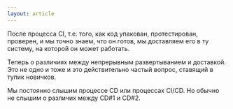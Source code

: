 ```yaml
---
layout: article
---
```

После процесса CI, т.е. того, как код упакован, протестирован, проверен, и мы точно знаем, что он готов, мы доставляем его в ту систему, на которой он может работать.

Теперь о различиях между непрерывным развертыванием и доставкой. Это не одно и тоже и это действительно частый вопрос, ставящий в тупик новичков.

Мы постоянно слышим процессе CD или процессах CI/CD.
Но обычно не слышим о различих между CD#1 и CD#2.
